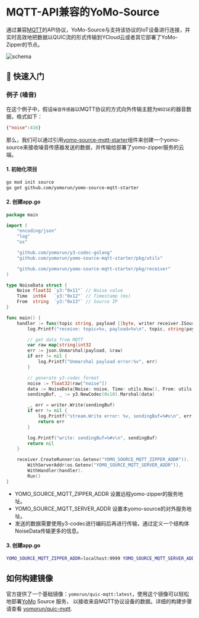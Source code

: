 # MQTT-API兼容的YoMo-Source

通过兼容[MQTT](https://mqtt.org/mqtt-specification/)的API协议，YoMo-Source与支持该协议的IoT设备进行连接，并实时高效地把数据以QUIC流的形式传输到YCloud云或者其它部署了YoMo-Zipper的节点。

![schema](https://github.com/yomorun/yomo-source-mqtt-starter/blob/main/docs/schema.jpg?raw=true)

## 🚀 快速入门

### 例子 (噪音)

在这个例子中，假设`噪音传感器`以MQTT协议的方式向外传输主题为`NOISE`的器音数据，格式如下：

```json
{"noise":416}
```

那么，我们可以通过引用[yomo-source-mqtt-starter](https://github.com/yomorun/yomo-source-mqtt-starter)组件来创建一个yomo-source来接收噪音传感器发送的数据，并传输给部署了yomo-zipper服务的云端。

#### 1. 初始化项目

```bash
go mod init source
go get github.com/yomorun/yomo-source-mqtt-starter
```

#### 2. 创建app.go

```go
package main

import (
	"encoding/json"
	"log"
	"os"

	"github.com/yomorun/y3-codec-golang"
	"github.com/yomorun/yomo-source-mqtt-starter/pkg/utils"

	"github.com/yomorun/yomo-source-mqtt-starter/pkg/receiver"
)

type NoiseData struct {
	Noise float32 `y3:"0x11"` // Noise value
	Time  int64   `y3:"0x12"` // Timestamp (ms)
	From  string  `y3:"0x13"` // Source IP
}

func main() {
	handler := func(topic string, payload []byte, writer receiver.ISourceWriter) error {
		log.Printf("receive: topic=%v, payload=%v\n", topic, string(payload))

		// get data from MQTT
		var raw map[string]int32
		err := json.Unmarshal(payload, &raw)
		if err != nil {
			log.Printf("Unmarshal payload error:%v", err)
		}

		// generate y3-codec format
		noise := float32(raw["noise"])
		data := NoiseData{Noise: noise, Time: utils.Now(), From: utils.IpAddr()}
		sendingBuf, _ := y3.NewCodec(0x10).Marshal(data)

		_, err = writer.Write(sendingBuf)
		if err != nil {
			log.Printf("stream.Write error: %v, sendingBuf=%#x\n", err, sendingBuf)
			return err
		}

		log.Printf("write: sendingBuf=%#v\n", sendingBuf)
		return nil
	}

	receiver.CreateRunner(os.Getenv("YOMO_SOURCE_MQTT_ZIPPER_ADDR")).
		WithServerAddr(os.Getenv("YOMO_SOURCE_MQTT_SERVER_ADDR")).
		WithHandler(handler).
		Run()
}
```

- YOMO_SOURCE_MQTT_ZIPPER_ADDR 设置远程yomo-zipper的服务地址。
- YOMO_SOURCE_MQTT_SERVER_ADDR 设置本yomo-source的对外服务地址。
- 发送的数据需要使用y3-codec进行编码后再进行传输，通过定义一个结构体NoiseData传输更多的信息。

#### 3. 创建app.go

```bash
YOMO_SOURCE_MQTT_ZIPPER_ADDR=localhost:9999 YOMO_SOURCE_MQTT_SERVER_ADDR=0.0.0.0:1883 go run app.go
```

## 如何构建镜像

官方提供了一个基础镜像：`yomorun/quic-mqtt:latest`，使用这个镜像可以轻松地部署[YoMo](https://github.com/yomorun/yomo) Source 服务， 以接收来自MQTT协议设备的数据。详细的构建步骤请查看 [yomorun/quic-mqtt](https://hub.docker.com/repository/docker/yomorun/quic-mqtt).




